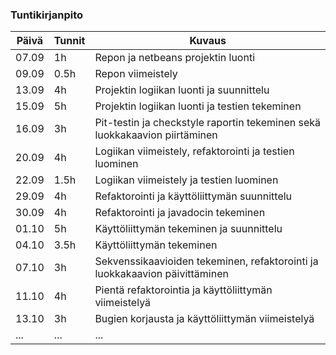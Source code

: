 ### Tuntikirjanpito
Päivä | Tunnit | Kuvaus
----------------|------|--------
07.09 | 1h | Repon ja netbeans projektin luonti
09.09 | 0.5h | Repon viimeistely
13.09 | 4h | Projektin logiikan luonti ja suunnittelu
15.09 | 5h | Projektin logiikan luonti ja testien tekeminen
16.09 | 3h | Pit-testin ja checkstyle raportin tekeminen sekä luokkakaavion piirtäminen
20.09 | 4h | Logiikan viimeistely, refaktorointi ja testien luominen
22.09 | 1.5h | Logiikan viimeistely ja testien luominen
29.09 | 4h | Refaktorointi ja käyttöliittymän suunnittelu
30.09 | 4h | Refaktorointi ja javadocin tekeminen
01.10 | 5h | Käyttöliittymän tekeminen ja suunnittelu
04.10 | 3.5h | Käyttöliittymän tekeminen
07.10 | 3h | Sekvenssikaavioiden tekeminen, refaktorointi ja luokkakaavion päivittäminen
11.10 | 4h | Pientä refaktorointia ja käyttöliittymän viimeistelyä
13.10 | 3h | Bugien korjausta ja käyttöliittymän viimeistelyä
... | ... | ...
